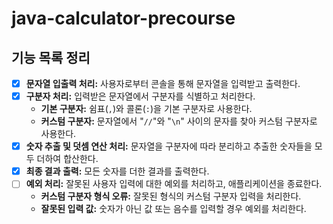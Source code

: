 # java-calculator-precourse

## 기능 목록 정리

- [x]  **문자열 입출력 처리:** 사용자로부터 콘솔을 통해 문자열을 입력받고 출력한다.
- [x]  **구분자 처리:** 입력받은 문자열에서 구분자를 식별하고 처리한다.
    - **기본 구분자:** 쉼표(`,`)와 콜론(`:`)을 기본 구분자로 사용한다.
    - **커스텀 구분자:** 문자열에서 "`//`"와 "`\n`" 사이의 문자를 찾아 커스텀 구분자로 사용한다.
- [x]  **숫자 추출 및 덧셈 연산 처리:** 문자열을 구분자에 따라 분리하고 추출한 숫자들을 모두 더하여 합산한다.
- [x]  **최종 결과 출력:** 모든 숫자를 더한 결과를 출력한다.
- [ ]  **예외 처리:** 잘못된 사용자 입력에 대한 예외를 처리하고, 애플리케이션을 종료한다.
    - **커스텀 구분자 형식 오류:** 잘못된 형식의 커스텀 구분자 입력을 처리한다.
    - **잘못된 입력 값:** 숫자가 아닌 값 또는 음수를 입력할 경우 예외를 처리한다.
